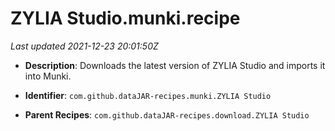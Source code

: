 # ZYLIA Studio.munki.recipe

_Last updated 2021-12-23 20:01:50Z_

- **Description**: Downloads the latest version of ZYLIA Studio and imports it into Munki.

- **Identifier**: `com.github.dataJAR-recipes.munki.ZYLIA Studio`

- **Parent Recipes**: `com.github.dataJAR-recipes.download.ZYLIA Studio`
